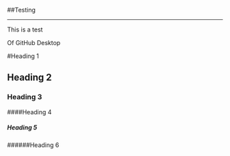 ##Testing
______
This is a test

Of GitHub Desktop

#Heading 1

## Heading 2

### Heading 3

####Heading 4

##### Heading 5

######Heading 6


